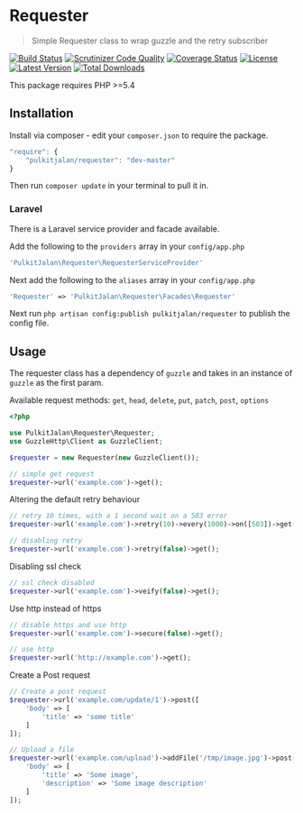 Requester
=========

> Simple Requester class to wrap guzzle and the retry subscriber

[![Build Status](http://img.shields.io/travis/pulkitjalan/requester.svg?style=flat-square)](https://travis-ci.org/pulkitjalan/requester)
[![Scrutinizer Code Quality](http://img.shields.io/scrutinizer/g/pulkitjalan/requester/master.svg?style=flat-square)](https://scrutinizer-ci.com/g/pulkitjalan/requester/)
[![Coverage Status](https://img.shields.io/scrutinizer/coverage/g/pulkitjalan/requester/master.svg?style=flat-square)](https://scrutinizer-ci.com/g/pulkitjalan/requester/code-structure/master)
[![License](http://img.shields.io/badge/license-MIT-brightgreen.svg?style=flat-square)](http://www.opensource.org/licenses/MIT)
[![Latest Version](http://img.shields.io/packagist/v/pulkitjalan/requester.svg?style=flat-square)](https://packagist.org/packages/pulkitjalan/requester)
[![Total Downloads](https://img.shields.io/packagist/dt/pulkitjalan/requester.svg?style=flat-square)](https://packagist.org/packages/pulkitjalan/requester)

This package requires PHP >=5.4

## Installation

Install via composer - edit your `composer.json` to require the package.

```js
"require": {
    "pulkitjalan/requester": "dev-master"
}
```

Then run `composer update` in your terminal to pull it in.

### Laravel

There is a Laravel service provider and facade available.

Add the following to the `providers` array in your `config/app.php`

```php
'PulkitJalan\Requester\RequesterServiceProvider'
```

Next add the following to the `aliases` array in your `config/app.php`

```php
'Requester' => 'PulkitJalan\Requester\Facades\Requester'
```

Next run `php artisan config:publish pulkitjalan/requester` to publish the config file.

## Usage

The requester class has a dependency of `guzzle` and takes in an instance of `guzzle` as the first param.

Available request methods: `get`, `head`, `delete`, `put`, `patch`, `post`, `options`

```php
<?php

use PulkitJalan\Requester\Requester;
use GuzzleHttp\Client as GuzzleClient;

$requester = new Requester(new GuzzleClient());

// simple get request
$requester->url('example.com')->get();
```

Altering the default retry behaviour
```php
// retry 10 times, with a 1 second wait on a 503 error
$requester->url('example.com')->retry(10)->every(1000)->on([503])->get();

// disabling retry
$requester->url('example.com')->retry(false)->get();
```

Disabling ssl check
```php
// ssl check disabled
$requester->url('example.com')->veify(false)->get();
```

Use http instead of https
```php
// disable https and use http
$requester->url('example.com')->secure(false)->get();

// use http
$requester->url('http://example.com')->get();
```

Create a Post request
```php
// Create a post request
$requester->url('example.com/update/1')->post([
    'body' => [
        'title' => 'some title'
    ]
]);

// Upload a file
$requester->url('example.com/upload')->addFile('/tmp/image.jpg')->post([
    'body' => [
        'title' => 'Some image',
        'description' => 'Some image description'
    ]
]);
```
